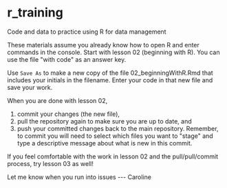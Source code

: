 # r_training
Code and data to practice using R for data management


These materials assume you already know how to open R and enter commands in the console.
Start with lesson 02 (beginning with R). You can use the file "with code" as an answer key.

Use `Save As` to make a new copy of the file 02_beginningWithR.Rmd that includes your initials in the filename. Enter your code in that new file and save your work.

When you are done with lesson 02, 
  1. commit your changes (the new file), 
  2. pull the repository again to make sure you are up to date, and 
  3. push your committed changes back to the main repository. 
Remember, to commit you will need to select which files you want to "stage" and type a descriptive message about what is new in this commit.

If you feel comfortable with the work in lesson 02 and the pull/pull/commit process, try lesson 03 as well!

Let me know when you run into issues ---
Caroline
